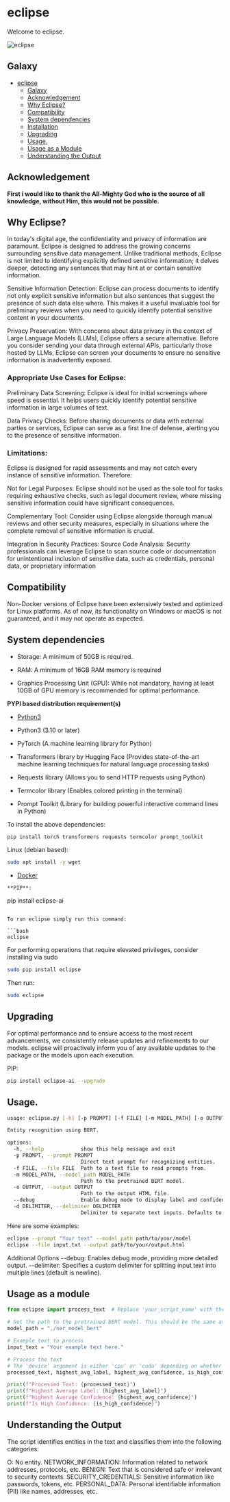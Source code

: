 # eclipse

Welcome to eclipse.

![eclipse](/images/eclipse.png)

## Galaxy

- [eclipse](#eclipse)
  - [Galaxy](#galaxy)
  - [Acknowledgement](#acknowledgement)
  - [Why Eclipse?](#why-eclipse)
  - [Compatibility](#compatibility)
  - [System dependencies](#system-dependencies)
  - [Installation](#installation)
  - [Upgrading](#upgrading)
  - [Usage.](#usage)
  - [Usage as a Module](#usage-as-a-module)
  - [Understanding the Output](#understanding-the-output)


## Acknowledgement

**First i would like to thank the All-Mighty God who is the source of all knowledge, without Him, this would not be possible.**





## Why Eclipse?

In today's digital age, the confidentiality and privacy of information are paramount. Eclipse is designed to address the growing concerns surrounding sensitive data management. Unlike traditional methods, Eclipse is not limited to identifying explicitly defined sensitive information; it delves deeper, detecting any sentences that may hint at or contain sensitive information.

Sensitive Information Detection: Eclipse can process documents to identify not only explicit sensitive information but also sentences that suggest the presence of such data else where. This makes it a useful invaluable tool for preliminary reviews when you need to quickly identify potential sensitive content in your documents.

Privacy Preservation: With concerns about data privacy in the context of Large Language Models (LLMs), Eclipse offers a secure alternative. Before you consider sending your data through external APIs, particularly those hosted by LLMs, Eclipse can screen your documents to ensure no sensitive information is inadvertently exposed.

### Appropriate Use Cases for Eclipse:
Preliminary Data Screening: Eclipse is ideal for initial screenings where speed is essential. It helps users quickly identify potential sensitive information in large volumes of text.

Data Privacy Checks: Before sharing documents or data with external parties or services, Eclipse can serve as a first line of defense, alerting you to the presence of sensitive information.

### Limitations:
Eclipse is designed for rapid assessments and may not catch every instance of sensitive information. Therefore:

Not for Legal Purposes: Eclipse should not be used as the sole tool for tasks requiring exhaustive checks, such as legal document review, where missing sensitive information could have significant consequences.

Complementary Tool: Consider using Eclipse alongside thorough manual reviews and other security measures, especially in situations where the complete removal of sensitive information is crucial.

Integration in Security Practices:
Source Code Analysis: Security professionals can leverage Eclipse to scan source code or documentation for unintentional inclusion of sensitive data, such as credentials, personal data, or proprietary information


## Compatibility

Non-Docker versions of Eclipse have been extensively tested and optimized for Linux platforms. As of now, its functionality on Windows or macOS is not guaranteed, and it may not operate as expected.

## System dependencies

- Storage: A minimum of 50GB is required.

- RAM: A minimum of 16GB RAM memory is required

- Graphics Processing Unit (GPU): While not mandatory, having at least 10GB of GPU memory is recommended for optimal performance.


**PYPI based distribution requirement(s)**

- [Python3](https://www.python.org/downloads/)

- Python3 (3.10 or later)
- PyTorch (A machine learning library for Python)
- Transformers library by Hugging Face (Provides state-of-the-art machine learning techniques for natural language processing tasks)
- Requests library (Allows you to send HTTP requests using Python)
- Termcolor library (Enables colored printing in the terminal)
- Prompt Toolkit (Library for building powerful interactive command lines in Python)

To install the above dependencies:

```bash
pip install torch transformers requests termcolor prompt_toolkit
```
Linux (debian based):
```bash
sudo apt install -y wget
```
- [Docker](https://docs.docker.com/engine/install)

```
**PIP**:

```
pip install eclipse-ai
```

To run eclipse simply run this command:

```bash 
eclipse
``` 

For performing operations that require elevated privileges, consider installing via sudo

```bash
sudo pip install eclipse
```

Then run:

```bash
sudo eclipse
```




## Upgrading

For optimal performance and to ensure access to the most recent advancements, we consistently release updates and refinements to our models. eclipse will proactively inform you of any available updates to the package or the models upon each execution.

PIP:

```bash
pip install eclipse-ai --upgrade
```




## Usage.

``` bash
usage: eclipse.py [-h] [-p PROMPT] [-f FILE] [-m MODEL_PATH] [-o OUTPUT] [--debug] [-d DELIMITER]

Entity recognition using BERT.

options:
  -h, --help            show this help message and exit
  -p PROMPT, --prompt PROMPT
                        Direct text prompt for recognizing entities.
  -f FILE, --file FILE  Path to a text file to read prompts from.
  -m MODEL_PATH, --model_path MODEL_PATH
                        Path to the pretrained BERT model.
  -o OUTPUT, --output OUTPUT
                        Path to the output HTML file.
  --debug               Enable debug mode to display label and confidence for every line.
  -d DELIMITER, --delimiter DELIMITER
                        Delimiter to separate text inputs. Defaults to newline
```

Here are some examples:

```bash
eclipse --prompt "Your text" --model_path path/to/your/model
eclipse --file input.txt --output path/to/your/output.html

```

Additional Options
--debug: Enables debug mode, providing more detailed output.
--delimiter: Specifies a custom delimiter for splitting input text into multiple lines (default is newline).

## Usage as a module

```python
from eclipse import process_text  # Replace 'your_script_name' with the actual name of the script without '.py'

# Set the path to the pretrained BERT model. This should be the same as DEFAULT_MODEL_PATH in the script
model_path = "./ner_model_bert"  

# Example text to process
input_text = "Your example text here."

# Process the text
# The 'device' argument is either 'cpu' or 'cuda' depending on whether you are using CPU or GPU
processed_text, highest_avg_label, highest_avg_confidence, is_high_confidence = process_text(input_text, model_path, 'cpu')

print(f"Processed Text: {processed_text}")
print(f"Highest Average Label: {highest_avg_label}")
print(f"Highest Average Confidence: {highest_avg_confidence}")
print(f"Is High Confidence: {is_high_confidence}")
```

## Understanding the Output
The script identifies entities in the text and classifies them into the following categories:

O: No entity.
NETWORK_INFORMATION: Information related to network addresses, protocols, etc.
BENIGN: Text that is considered safe or irrelevant to security contexts.
SECURITY_CREDENTIALS: Sensitive information like passwords, tokens, etc.
PERSONAL_DATA: Personal identifiable information (PII) like names, addresses, etc.